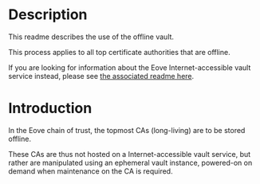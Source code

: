 # Description

This readme describes the use of the offline vault.

This process applies to all top certificate authorities that are offline.

If you are looking for information about the Eove Internet-accessible vault service instead, please see [the associated readme here](../online/README.md).

# Introduction

In the Eove chain of trust, the topmost CAs (long-living) are to be stored offline.

These CAs are thus not hosted on a Internet-accessible vault service, but rather are manipulated using an ephemeral vault instance, powered-on on demand when maintenance on the CA is required.
